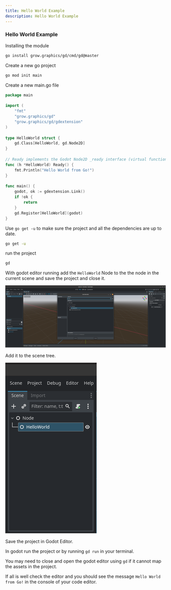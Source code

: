 ```yaml
---
title: Hello World Example
description: Hello World Example
---
```


### Hello World Example


Installing the module

```sh
go install grow.graphics/gd/cmd/gd@master
```

Create a new go project

```sh
go mod init main
```

Create a new main.go file

```go
package main

import (
    "fmt"
    "grow.graphics/gd"
    "grow.graphics/gd/gdextension"
)

type HelloWorld struct {
    gd.Class[HelloWorld, gd.Node2D]
}

// Ready implements the Godot Node2D _ready interface (virtual function).
func (h *HelloWorld) Ready() {
    fmt.Println("Hello World from Go!")
}

func main() {
    godot, ok := gdextension.Link()
    if !ok {
        return
    }
    gd.Register[HelloWorld](godot)
}
```

Use `go get -u` to make sure the project and all the dependencies are up to date.

```sh
go get -u
```

run the project

```sh 
gd
```

With godot editor running add the `HelloWorld` Node to the the node in the current scene and save the project and close it.

![Find hello world in the create node menu using the scene tree](../../../../assets/tutorials/helloworld/helloworld.png)

Add it to the scene tree.

![Node tree](../../../../assets/tutorials/helloworld/helloworld2.png)

Save the project in Godot Editor. 

In godot run the project or by running `gd run` in your terminal.

You may need to close and open the godot editor using `gd` if it cannot map the assets in the project.

If all is well check the editor and you should see the message `Hello World from Go!` in the console of your code editor.